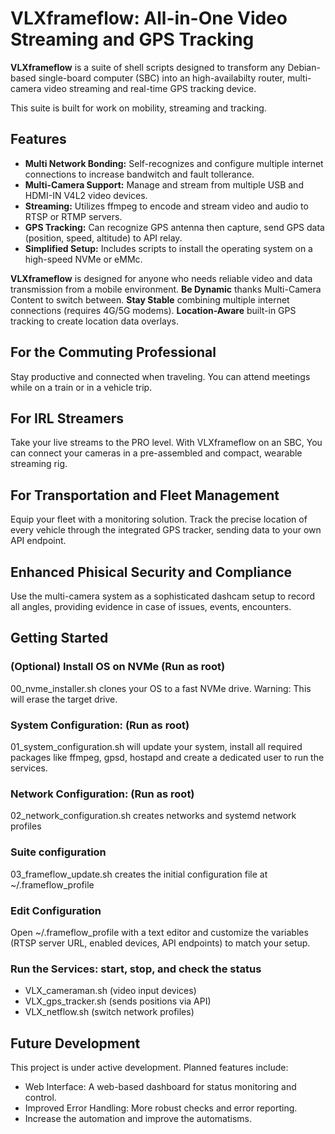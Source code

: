 # VLXframeflow: All-in-One Video Streaming and GPS Tracking

****VLXframeflow**** is a suite of shell scripts designed to transform 
any Debian-based single-board computer (SBC) into an high-availabilty
router, multi-camera video streaming and real-time GPS tracking device.

This suite is built for work on mobility, streaming and tracking.

## Features

-   ****Multi Network Bonding:**** Self-recognizes and configure multiple
      internet connections to increase bandwitch and fault tollerance.
-   ****Multi-Camera Support:**** Manage and stream from multiple USB
      and HDMI-IN V4L2 video devices.
-   ****Streaming:**** Utilizes ffmpeg to encode and stream video and
      audio to RTSP or RTMP servers.
-   ****GPS Tracking:**** Can recognize GPS antenna then capture, send
      GPS data (position, speed, altitude) to API relay.
-   ****Simplified Setup:**** Includes scripts to install the operating
      system on a high-speed NVMe or eMMc.

****VLXframeflow**** is designed for anyone who needs reliable video and data
transmission from a mobile environment.
****Be Dynamic**** thanks Multi-Camera Content to switch between.
****Stay Stable**** combining multiple internet connections (requires 4G/5G modems).
****Location-Aware**** built-in GPS tracking to create location data overlays.

## For the Commuting Professional
Stay productive and connected when traveling. You can attend meetings
while on a train or in a vehicle trip.

## For IRL Streamers
Take your live streams to the PRO level. With VLXframeflow on an SBC, You can
connect your cameras in a pre-assembled and compact, wearable streaming rig.

## For Transportation and Fleet Management
Equip your fleet with a monitoring solution. Track the precise location of every
vehicle through the integrated GPS tracker, sending data to your own API endpoint.

## Enhanced Phisical Security and Compliance
Use the multi-camera system as a sophisticated dashcam setup to record all angles,
providing evidence in case of issues, events, encounters.

## Getting Started
### (Optional) Install OS on NVMe (Run as root)
00_nvme_installer.sh clones your OS to a fast NVMe drive. 
Warning: This will erase the target drive.

### System Configuration: (Run as root)
01_system_configuration.sh will update your system, install all required packages 
like ffmpeg, gpsd, hostapd and create a dedicated user to run the services.

### Network Configuration: (Run as root)
02_network_configuration.sh creates networks and systemd network profiles

### Suite configuration
03_frameflow_update.sh creates the initial configuration file at ~/.frameflow_profile

### Edit Configuration
Open ~/.frameflow_profile with a text editor and customize the variables 
(RTSP server URL, enabled devices, API endpoints) to match your setup.

### Run the Services: start, stop, and check the status
- VLX_cameraman.sh (video input devices)
- VLX_gps_tracker.sh (sends positions via API)
- VLX_netflow.sh (switch network profiles)


## Future Development
This project is under active development. Planned features include:
- Web Interface: A web-based dashboard for status monitoring and control.
- Improved Error Handling: More robust checks and error reporting.
- Increase the automation and improve the automatisms. 

